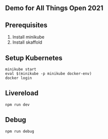 ## Demo for All Things Open 2021

## Prerequisites

1. Install minikube
2. Install skaffold

## Setup Kubernetes

```
minikube start
eval $(minikube -p minikube docker-env)
docker login
```

## Livereload

```
npm run dev
```

## Debug

```
npm run debug
```